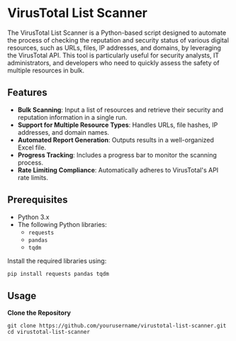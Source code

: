 # VirusTotal List Scanner

The VirusTotal List Scanner is a Python-based script designed to automate the process of checking the reputation and security status of various digital resources, such as URLs, files, IP addresses, and domains, by leveraging the VirusTotal API. This tool is particularly useful for security analysts, IT administrators, and developers who need to quickly assess the safety of multiple resources in bulk.

## Features

- **Bulk Scanning**: Input a list of resources and retrieve their security and reputation information in a single run.
- **Support for Multiple Resource Types**: Handles URLs, file hashes, IP addresses, and domain names.
- **Automated Report Generation**: Outputs results in a well-organized Excel file.
- **Progress Tracking**: Includes a progress bar to monitor the scanning process.
- **Rate Limiting Compliance**: Automatically adheres to VirusTotal's API rate limits.

## Prerequisites

- Python 3.x
- The following Python libraries:
  - `requests`
  - `pandas`
  - `tqdm`

Install the required libraries using:

```bash
pip install requests pandas tqdm
```
## Usage
**Clone the Repository**
```
git clone https://github.com/yourusername/virustotal-list-scanner.git
cd virustotal-list-scanner
```

